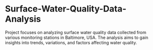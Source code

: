 # Surface-Water-Quality-Data-Analysis
Project focuses on analyzing surface water quality data collected from various monitoring stations in Baltimore, USA. The analysis aims to gain insights into trends, variations, and factors affecting water quality.
